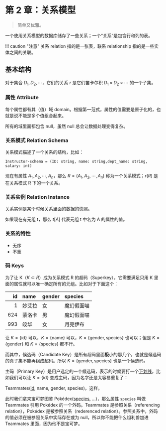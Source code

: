 # 第 2 章：关系模型

> 简单又优雅。

一个使用关系模型的数据库储存了一些关系；一个“关系”是包含行和列的表。

!!! caution "注意"
	关系 relation 指的是一张表，联系 relationship 指的是一些实体之间的关联。

## 基本结构

对于集合 $D_1, D_2, \cdots$，它们的关系 $r$ 是它们笛卡尔积 $D_1 \times D_2 \times \cdots$ 的一个子集。

### 属性 Attribute

每个属性都有其（值）域 domain。根据第一范式，属性的值需要是原子化的，也就是说不能是多个值组合起来。

所有的域里面都包含 null，虽然 null 总会让数据处理变得复杂。

### 关系模式 Relation Schema

关系模式描述了一个关系的结构，比如：

``Instructor-schema = (ID: string, name: string,dept_name: string, salary: int)``

现在有属性 $A_1, A_2, \cdots, A_n$，那么 $R = (A_1, A_2, \cdots, A_n)$ 称为一个关系模式；$r(R)$ 是在关系模式 R 下的一个关系。

### 关系实例 Relation Instance

关系实例是某个时候关系里面的数据的快照。

如果现在有元组 t，那么 $t[A]$ 代表元组 t 中名为 A 的属性的值。

### 关系的特性

- 无序
- 不重

### 码 Keys

为了让 K（$K \subset R$）成为关系模式 R 的超码（Superkey），它需要满足只用 K 里面的属性就可以唯一确定所有的元组。比如对于下面这个：

|id|name|gender|species|
|--:|:--|:--|:--|
|1|妙艾拉|女|魔幻假面喵|
|624|蒙洛卡|男|魔幻假面喵|
|993|皎华|女|月亮伊布|

让 $K = \{\mathrm{id}\}$ 可以，$K = \{\mathrm{name}\}$ 可以，$K = \{\mathrm{gender}, \mathrm{species}\}$ 也可以；但是 $K = \{\mathrm{gender}\}$ 和 $K = \{\mathrm{species}\}$ 都不行。

而其中，候选码（Candidate Key）是所有超码里面**极**小的那几个，也就是候选码的真子集不能再组成超码。所以 $K = \{\mathrm{gender}, \mathrm{species}\}$ 也是一个候选码。

主码（Primary Key）是用户选定的一个候选码，表示的时候要打一个<u>下划线</u>。比如我们可以让 $K = \{\mathrm{id}\}$ 变成主码，因为名字还是太容易重复了：

Teammates(<u>id</u>, name, gender, species)，这样。

此时我们拿来宝可梦图鉴 Pokédex(<u>species</u>, ...)，那么属性 ``species`` 叫做 Teammates 引用 Pokédex 的一个外码。Teammates 是参照关系（referencing relation），Pokédex 是被参照关系（rederenced relation）。参照关系中，外码的值必须在被参照关系中实际存在或为 
null，所以你不能把什么祖利兽加进 Teammates 里面，因为他不是宝可梦。